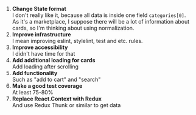 1) **Change State format**\
I don't really like it, because all data is inside one field `categories[0]`.\
As it's a marketplace, I suppose there will be a lot of information about cards, so I'm thinking about using normalization.
2) **Improve infrastructure**\
I mean improving eslint, stylelint, test and etc. rules.
3) **Improve accessibility**\
I didn't have time for that
4) **Add additional loading for cards**\
Add loading after scrolling
5) **Add functionality**\
Such as "add to cart" and "search"
6) **Make a good test coverage**\
At least 75-80%
7) **Replace React.Context with Redux**\
And use Redux Thunk or similar to get data
